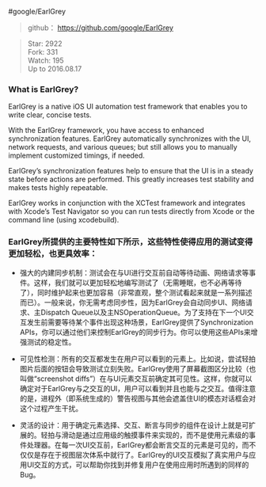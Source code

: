 #google/EarlGrey 

> github： https://github.com/google/EarlGrey

> Star: 2922    
> Fork: 331         
> Watch: 195      
> Up to 2016.08.17  
> 

### What is EarlGrey?
EarlGrey is a native iOS UI automation test framework that enables you to write clear, concise tests.

With the EarlGrey framework, you have access to enhanced synchronization features. EarlGrey automatically synchronizes with the UI, network requests, and various queues; but still allows you to manually implement customized timings, if needed.

EarlGrey’s synchronization features help to ensure that the UI is in a steady state before actions are performed. This greatly increases test stability and makes tests highly repeatable.

EarlGrey works in conjunction with the XCTest framework and integrates with Xcode’s Test Navigator so you can run tests directly from Xcode or the command line (using xcodebuild).

### EarlGrey所提供的主要特性如下所示，这些特性使得应用的测试变得更加轻松，也更具效率：

* 强大的内建同步机制：测试会在与UI进行交互前自动等待动画、网络请求等事件。这样，我们就可以更加轻松地编写测试了（无需睡眠，也不必再等待了），同时维护起来也更加容易（非常直观，整个测试看起来就是一系列描述而已）。一般来说，你无需考虑同步性，因为EarlGrey会自动同步UI、网络请求、主Dispatch Queue以及主NSOperationQueue。为了支持在下一个UI交互发生前需要等待某个事件出现这种场景，EarlGrey提供了Synchronization APIs，你可以通过他们来控制EarlGrey的同步行为。你可以使用这些APIs来增强测试的稳定性。   

* 可见性检测：所有的交互都发生在用户可以看到的元素上。比如说，尝试轻拍图片后面的按钮会导致测试立刻失败。EarlGrey使用了屏幕截图区分比较（也叫做“screenshot diffs”）在与UI元素交互前确定其可见性。这样，你就可以确定对于EarlGrey与之交互的UI，用户可以看到并且也能与之交互。值得注意的是，进程外（即系统生成的）警告视图与其他会遮盖住UI的模态对话框会对这个过程产生干扰。    

* 灵活的设计：用于确定元素选择、交互、断言与同步的组件在设计上就是可扩展的。轻拍与滑动是通过应用级的触摸事件来实现的，而不是使用元素级的事件处理器。在每一次UI交互前，EarlGrey都会断言交互的元素是可见的，而不仅仅是存在于视图层次体系中就行了。EarlGrey的UI交互模拟了真实用户与应用UI交互的方式，可以帮助你找到并修复用户在使用应用时所遇到的同样的Bug。

